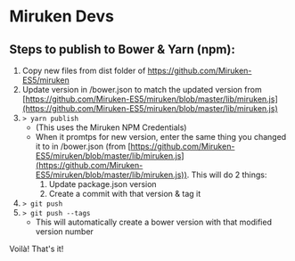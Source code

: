 # Miruken Devs 
## Steps to publish to Bower & Yarn (npm):
1. Copy new files from dist folder of https://github.com/Miruken-ES5/miruken
2. Update version in /bower.json to match the updated version from [https://github.com/Miruken-ES5/miruken/blob/master/lib/miruken.js](https://github.com/Miruken-ES5/miruken/blob/master/lib/miruken.js)
2. `> yarn publish`  
	- (This uses the Miruken NPM Credentials) 
	- When it promtps for new version, enter the same thing you changed it to in /bower.json (from [https://github.com/Miruken-ES5/miruken/blob/master/lib/miruken.js](https://github.com/Miruken-ES5/miruken/blob/master/lib/miruken.js)). This will do 2 things: 
		1. Update package.json version  
		2. Create a commit with that version & tag it
5. `> git push`  
6. `> git push --tags`  
	- This will automatically create a bower version with that modified version number

Voilà! That's it!